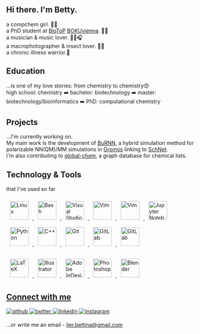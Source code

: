 ## Hi there. I'm Betty.

a compchem girl. 👩‍💻\
a PhD student at [BioToP](https://biotop.boku.ac.at/) [BOKUvienna](https://boku.ac.at/en/map/mms). 👩‍🎓\
a musician & music lover. 🎵🎹🎧\
a macrophotographer & insect lover. 📸🦗\
a chronic illness warrior.💪

## Education
...is one of my love stories: from chemistry to chemistry😍\
high school: chemistry ➡️ bachelor: biotechnology ➡️ master: biotechnology/bioinformatics ➡️ PhD: computational chemistry

## Projects

...I'm currently working on.\
My main work is the development of [BuRNN](https://pubs.acs.org/doi/full/10.1021/acs.jpclett.2c00654), 
a hybrid simulation method for polarizable NN(QM)/MM simulations in [Gromos](http://www.gromos.net/) linking to [SchNet](https://github.com/atomistic-machine-learning/SchNet).\
I'm also contributing to [global-chem](https://github.com/Sulstice/global-chem), a graph database for chemical lists.


## Technology & Tools
that I've used so far

<a href="https://www.linux.org/" target="_blank"><img style="margin: 10px" src="https://profilinator.rishav.dev/skills-assets/linux-original.svg" alt="Linux" height="50" />
<a href="https://www.gnu.org/software/bash/" target="_blank"><img style="margin: 10px" src="https://profilinator.rishav.dev/skills-assets/gnu_bash-icon.svg" alt="Bash" height="50" />
<a href="https://code.visualstudio.com/" target="_blank"><img style="margin: 10px" src="https://user-images.githubusercontent.com/25181517/182618272-390ab138-7b29-44a0-85a2-62633957d815.png" alt="Visual Studio" height="50" />
<a href="https://www.vim.org/" target="_blank"><img style="margin: 10px" src="https://user-images.githubusercontent.com/25181517/182617981-6a50fe2d-d716-40ae-bbf1-ef790ffb5b81.png" alt="Vim" height="50" />
<a href="https://www.gnu.org/software/emacs/" target="_blank"><img style="margin: 10px" src="https://github.com/get-icon/geticon/blob/master/icons/emacs.svg" alt="Vim" height="50" />
<a href="https://jupyter.org/" target="_blank"><img style="margin: 10px" src="https://user-images.githubusercontent.com/25181517/183914128-3fc88b4a-4ac1-40e6-9443-9a30182379b7.png" alt="Jupyter Notebook" height="50" />
<a href="https://www.python.org/" target="_blank"><img style="margin: 10px" src="https://user-images.githubusercontent.com/25181517/183423507-c056a6f9-1ba8-4312-a350-19bcbc5a8697.png" alt="Python" height="50" />
<a href="https://www.cplusplus.com/" target="_blank"><img style="margin: 10px" src="https://profilinator.rishav.dev/skills-assets/cplusplus-original.svg" alt="C++" height="50" />
<a href="https://git-scm.com/" target="_blank"><img style="margin: 10px" src="https://profilinator.rishav.dev/skills-assets/git-scm-icon.svg" alt="Git" height="50" />
<a href="https://github.com/" target="_blank"><img style="margin: 10px" src="https://github.com/get-icon/geticon/blob/master/icons/github-icon.svg" alt="GitLab" height="50" />
<a href="https://about.gitlab.com/" target="_blank"><img style="margin: 10px" src="https://profilinator.rishav.dev/skills-assets/gitlab.svg" alt="GitLab" height="50" />
  
<a href="https://www.latex-project.org/" target="_blank"><img style="margin: 10px" src="https://profilinator.rishav.dev/skills-assets/latex.png" alt="LaTeX" height="50" />
<a href="https://www.adobe.com/in/products/illustrator.html" target="_blank"><img style="margin: 10px" src="https://github.com/get-icon/geticon/raw/master/icons/adobe-illustrator.svg" alt="Illustrator" height="50" />
<a href="https://www.adobe.com/in/products/indesign.html" target="_blank"><img style="margin: 10px" src="https://profilinator.rishav.dev/skills-assets/adobeindesign.svg" alt="Adobe InDesign" height="50" />
<a href="https://www.adobe.com/in/products/photoshop.html" target="_blank"><img style="margin: 10px" src="https://github.com/get-icon/geticon/raw/master/icons/adobe-photoshop.svg" alt="Photoshop" height="50" />
<a href="https://www.blender.org/" target="_blank"><img style="margin: 10px" src="https://profilinator.rishav.dev/skills-assets/blender_community_badge_white.svg" alt="Blender" height="50" />


<!---
<a href="https://www.r-project.org/" target="_blank"><img style="margin: 10px" src="https://profilinator.rishav.dev/skills-assets/r.svg" alt="R" height="50" />
--->
  
## Connect with me  
<a href="https://github.com/LierB" target="_blank">
<img src=https://img.shields.io/badge/github-%2324292e.svg?&style=for-the-badge&logo=github&logoColor=white alt=github style="margin-bottom: 5px;" />
</a>
<a href="https://twitter.com/BettinaLier" target="_blank">
<img src=https://img.shields.io/badge/twitter-%2300acee.svg?&style=for-the-badge&logo=twitter&logoColor=white alt=twitter style="margin-bottom: 5px;" />
</a>
<a href="https://linkedin.com/in/bettinalier" target="_blank">
<img src=https://img.shields.io/badge/linkedin-%231E77B5.svg?&style=for-the-badge&logo=linkedin&logoColor=white alt=linkedin style="margin-bottom: 5px;" />
</a>
<a href="https://instagram.com/bina.naturina" target="_blank">
<img src=https://img.shields.io/badge/instagram-%23000000.svg?&style=for-the-badge&logo=instagram&logoColor=white alt=instagram style="margin-bottom: 5px;" />
</a>  

...or write me an email - lier.bettina@gmail.com

<!---
LierB/LierB is a ✨ special ✨ repository because its `README.md` (this file) appears on your GitHub profile.
You can click the Preview link to take a look at your changes.
--->
